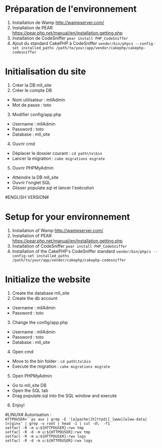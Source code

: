 # Préparation de l'environnement
1. Installation de Wamp http://wampserver.com/
2. Installation de PEAR https://pear.php.net/manual/en/installation.getting.php
3. Installation de CodeSniffer `pear install PHP_CodeSniffer`
4. Ajout du standard CakePHP à CodeSniffer `vendor/bin/phpcs --config-set installed_paths /path/to/your/app/vendor/cakephp/cakephp-codesniffer`

# Initialisation du site
1. Créer la DB mll_site
2. Créer le compte DB
 - Nom utilisateur : mllAdmin
 - Mot de passe : toto
3. Modifier config/app.php
 - Username : mllAdmin
 - Password : toto
 - Database : mll_site
4. Ouvrir cmd
 - Déplacer le dossier courant : `cd path\to\bin`
 - Lancer la migration : `cake migrations migrate`
5. Ouvrir PHPMyAdmin
 - Atteindre la DB mll_site 
 - Ouvrir l'onglet SQL
 - Glisser populate.sql et lancer l'exécution

#ENGLISH VERSION#

# Setup for your environnement
1. Installation of Wamp http://wampserver.com/
2. Installation of PEAR https://pear.php.net/manual/en/installation.getting.php
3. Installation of CodeSniffer `pear install PHP_CodeSniffer`
4. Installation of the CakePHP's CodeSniffer standard `vendor/bin/phpcs --config-set installed_paths /path/to/your/app/vendor/cakephp/cakephp-codesniffer`

# Initialize the website
1. Create the database mll_site
2. Create the db account
 - Username : mllAdmin
 - Password : toto
3. Change the config/app.php
 - Username : mllAdmin
 - Password : toto
 - Database : mll_site
4. Open cmd
 - Move to the bin folder : `cd path\to\bin`
 - Execute the migration : `cake migrations migrate`
5. Open PHPMyAdmin
 - Go to mll_site DB
 - Open the SQL tab
 - Drag populate.sql into the SQL window and execute
6. Enjoy!



#LINUX#
Autorisation : <br/>
`HTTPDUSER=``ps aux | grep -E '[a]pache|[h]ttpd|[_]www|[w]ww-data|[n]ginx' | grep -v root | head -1 | cut -d\  -f1` <br/>
`setfacl -R -m u:${HTTPDUSER}:rwx tmp` <br/>
`setfacl -R -d -m u:${HTTPDUSER}:rwx tmp` <br/>
`setfacl -R -m u:${HTTPDUSER}:rwx logs` <br/>
`setfacl -R -d -m u:${HTTPDUSER}:rwx logs` <br/>
